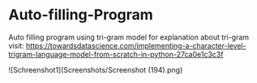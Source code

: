 # Auto-filling-Program
Auto filling program using tri-gram model
for explanation about tri-gram
visit: https://towardsdatascience.com/implementing-a-character-level-trigram-language-model-from-scratch-in-python-27ca0e1c3c3f

![Schreenshot1](Screenshots/Screenshot (194).png)
